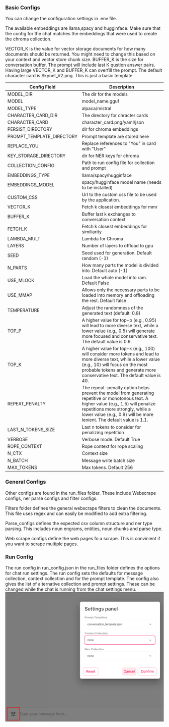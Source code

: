 ### Basic Configs
You can change the configuration settings in .env file.

The available embeddings are llama,spacy and hugginface. Make sure that the config for the chat matches the embeddings that were used to create the chroma collection. 

VECTOR_K is the value for vector storage documents for how many documents should be returned. You might need to change this based on your context and vector store chunk size. BUFFER_K is the size for conversation buffer. The prompt will include last K qustion answer pairs. Having large VECTOR_K and BUFFER_K can overfill the prompt. The default character card is Skynet_V2.png. This is just a basic template.

Config Field  | Description
------------- | -------------
MODEL_DIR     | The dir for the models
MODEL         | model_name.gguf
MODEL_TYPE    | alpaca/mistral
CHARACTER_CARD_DIR | The directory for chracter cards
CHARACTER_CARD | character_card.png/yaml/json
PERSIST_DIRECTORY | dir for chroma embeddings
PROMPT_TEMPLATE_DIRECTORY | Prompt template are stored here
REPLACE_YOU | Replace references to "You" in card with "User"
KEY_STORAGE_DIRECTORY | dir for NER keys for chroma
COLLECTION_CONFIG | Path to run config file for collection and prompt
EMBEDDINGS_TYPE | llama/spacy/hugginface
EMBEDDINGS_MODEL | spacy/hugginface model name (needs to be installed)
CUSTOM_CSS | Url to the custom css file to be used by the application.
VECTOR_K | Fetch k closest embeddings for mmr
BUFFER_K | Buffer last k exchanges to conversation context
FETCH_K | Fetch k closest embeddings for similiarity
LAMBDA_MULT | Lambda for Chroma
LAYERS        | Number of layers to offload to gpu
SEED | Seed used for generation. Default random (-1)
N_PARTS | How many parts the model is divided into. Default auto (-1)
USE_MLOCK | Load the whole model into ram. Default False
USE_MMAP | Allows only the necessary parts to be loaded into memory and offloading the rest. Default false
TEMPERATURE | Adjust the randomness of the generated text (default: 0.8)
TOP_P | A higher value for top-p (e.g., 0.95) will lead to more diverse text, while a lower value (e.g., 0.5) will generate more focused and conservative text. The default value is 0.9.
TOP_K | A higher value for top-k (e.g., 100) will consider more tokens and lead to more diverse text, while a lower value (e.g., 10) will focus on the most probable tokens and generate more conservative text. The default value is 40.
REPEAT_PENALTY | The repeat-penalty option helps prevent the model from generating repetitive or monotonous text. A higher value (e.g., 1.5) will penalize repetitions more strongly, while a lower value (e.g., 0.9) will be more lenient. The default value is 1.1.
LAST_N_TOKENS_SIZE | Last n tokens to consider for penalizing repetition
VERBOSE | Verbose mode. Default True
ROPE_CONTEXT | Rope context for rope scaling
N_CTX | Context size
N_BATCH | Message write batch size
MAX_TOKENS | Max tokens. Default 256

### General Configs
Other configs are found in the run_files folder. These include Webscrape configs, ner parse configs and filter configs. 

Filters folder defines the general webscrape filters to clean the documents. This file uses regex and can easily be modified to add extra filtering.

Parse_configs defines the expected csv column structure and ner type parsing. This includes noun engrams, entities, noun chunks and parse type.

Web scrape configs define the web pages fo a scrape. This is convinient if you want to scrape multiple pages.

### Run Config
The run config in run_config.json in the run_files folder defines the options for chat run settings. The run config sets the defaults for message collection, context collection and for the prompt template. The config also gives the list of alternative collection and prompt settings. These can be changed while the chat is running from the chat settings menu.
![Settings Panel](img/settings_panel.png)

